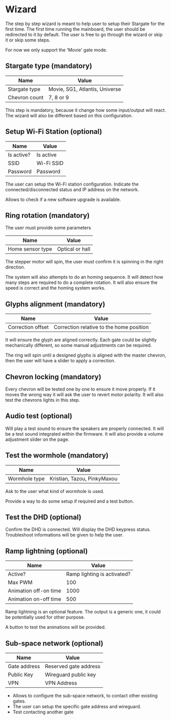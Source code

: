 # Wizard

The step by step wizard is meant to help user to setup their Stargate for the first time.
The first time running the mainboard, the user should be redirected to it by default.
The user is free to go through the wizard or skip it or skip some steps.

For now we only support the 'Movie' gate mode.

## Stargate type (mandatory)

| Name | Value |
|---|---|
| Stargate type | Movie, SG1, Atlantis, Universe |
| Chevron count | 7, 8 or 9 |

This step is mandatory, because it change how some input/output will react. 
The wizard will also be different based on this configuration.

## Setup Wi-Fi Station (optional) 

| Name | Value |
|---|---|
| Is active? | Is active |
| SSID | Wi-Fi SSID |
| Password | Password |

The user can setup the Wi-Fi station configuration.
Indicate the connected/disconnected status and IP address on the network.

Allows to check if a new software upgrade is available.

## Ring rotation (mandatory) 

The user must provide some parameters

| Name | Value |
|---|---|
| Home sensor type | Optical or hall |

The stepper motor will spin, the user must confirm it is spinning in the right direction.

The system will also attempts to do an homing sequence. It will detect how many steps are required to do a complete rotation. It will also ensure the speed is correct and the homing system works.

## Glyphs alignment (mandatory) 

| Name | Value |
|---|---|
| Correction offset | Correction relative to the home position |

It will ensure the glyph are aligned correctly. Each gate could be slightly mechanically different, so some manual adjustments can be required.

The ring will spin until a designed glyphs is aligned with the master chevron, then the user will have a slider to apply a correction.

## Chevron locking (mandatory) 

Every chevron will be tested one by one to ensure it move properly. If it moves the wrong way it will ask the user to revert motor polarity. 
It will also test the chevrons lights in this step.

## Audio test (optional) 

Will play a test sound to ensure the speakers are properly connected. It will be a test sound integrated within the firmware.
It will also provide a volume adjustment slider on the page.

## Test the wormhole (mandatory)

| Name | Value |
|---|---|
| Wormhole type | Kristian, Tazou, PinkyMaxou |

Ask to the user what kind of wormhole is used. 

Provide a way to do some setup if required and a test button.

## Test the DHD (optional)

Confirm the DHD is connected.
Will display the DHD keypress status.
Troubleshoot informations will be given to help the user.

## Ramp lightning (optional)

| Name | Value |
|---|---|
| Active? | Ramp lighting is activated? |
| Max PWM | 100 |
| Animation off-on time | 1000 |
| Animation on-off time | 500 |

Ramp lightning is an optional feature.
The output is a generic one, it could be potentially used for other purpose.

A button to test the animations will be provided. 

## Sub-space network (optional)

| Name | Value |
|---|---|
| Gate address | Reserved gate address |
| Public Key | Wireguard public key |
| VPN | VPN Address |

- Allows to configure the sub-space network, to contact other existing gates. 
- The user can setup the specific gate address and wireguard.
- Test contacting another gate
  
